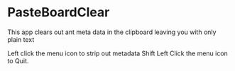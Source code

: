 PasteBoardClear
===============

This app clears out ant meta data in the clipboard leaving you with only plain text


Left click the menu icon to strip out metadata
Shift Left Click the menu icon to Quit.
